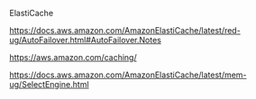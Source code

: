 ElastiCache

https://docs.aws.amazon.com/AmazonElastiCache/latest/red-ug/AutoFailover.html#AutoFailover.Notes

https://aws.amazon.com/caching/

https://docs.aws.amazon.com/AmazonElastiCache/latest/mem-ug/SelectEngine.html